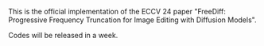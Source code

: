 This is the official implementation of the ECCV 24 paper "FreeDiff: Progressive Frequency Truncation for
Image Editing with Diffusion Models". 

Codes will be released in a week.